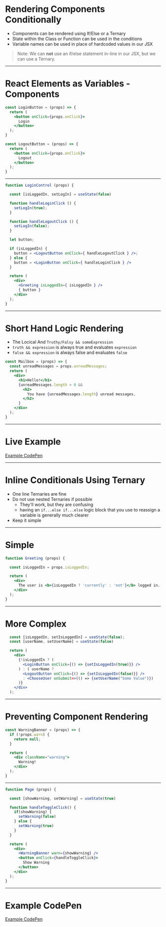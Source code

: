 # Rendering Components Conditionally

* Components can be rendered using If/Else or a Ternary
* State within the Class or Function can be used in the conditions
* Variable names can be used in place of hardcoded values in our JSX

>Note: We can **not** use an if/else statement in-line in our JSX, but we can use a Ternary.

---

# React Elements as Variables - Components

```jsx
const LoginButton = (props) => {
  return (
    <button onClick={props.onClick}>
      Login
    </button>
  );
}

const LogoutButton = (props) => {
  return (
    <button onClick={props.onClick}>
      Logout
    </button>
  );
}
```

---

```jsx
function LoginControl (props) {

  const [isLoggedIn, setLogIn] = useState(false)

  function handleLoginClick () {
    setLogIn(true);
  }

  function handleLogoutClick () {
    setLogIn(false);
  }

  let button;

  if (isLoggedIn) {
    button = <LogoutButton onClick={ handleLogoutClick } />;
  } else {
    button = <LoginButton onClick={ handleLoginClick } />
  }

  return (
    <div>
      <Greeting isLoggedIn={ isLoggedIn } />
      { button }
    </div>
  );
}
```

---

# Short Hand Logic Rendering

* The Locical And `Truthy/Falsy && someExpression`
* `truth && expression` is always true and evaluates `expression`
* `false && expression` is always false and evaluates `false`

```jsx
const Mailbox = (props) => {
  const unreadMessages = props.unreadMessages;
  return (
    <div>
      <h1>Hello!</h1>
      {unreadMessages.length > 0 &&
        <h2>
          You have {unreadMessages.length} unread messages.
        </h2>
      }
    </div>
  );
}
```

---

# Live Example

[Example CodePen](https://codepen.io/Dangeranger/pen/ajPxBd)

---

# Inline Conditionals Using Ternary

* One line Ternaries are fine
* Do not use nested Ternaries if possible
  * They'll work, but they are confusing
  * having an `if...else if...else` logic block that you use to reassign a variable is generally much clearer
* Keep it simple

---

# Simple

```jsx
function Greeting (props) {

  const isLoggedIn = props.isLoggedIn;

  return (
    <div>
      The user is <b>{isLoggedIn ? 'currently' : 'not'}</b> logged in.
    </div>
  );
}
```

---

# More Complex

```jsx
  const [isLoggedIn, setIsLoggedIn] = useState(false);
  const [userName, setUserName] = useState(false)

  return (
    <div>
      {!isLoggedIn ? (
        <LoginButton onClick={() => {setIsLoggedIn(true)}} />
      ) : ( userName ?
        <LogoutButton onClick={() => {setIsLoggedIn(false)}} />
        : <ChooseUser onSubmit=>(() => {setUserName("Some Value")})
      )}
    </div>
  );
```

---

# Preventing Component Rendering

```jsx
const WarningBanner = (props) => {
  if (!props.warn) {
    return null;
  }

  return (
    <div className="warning">
      Warning!
    </div>
  );
}
```

---

```jsx
function Page (props) {

  const [showWarning, setWarning] = useState(true)

  function handleToggleClick() {
    if(showWarning) {
      setWarning(false)
    } else {
      setWarning(true)
    }
  }

  return (
    <div>
      <WarningBanner warn={showWarning} />
      <button onClick={handleToggleClick}>
        Show Warning
      </button>
    </div>
  );
}
```

---

# Example CodePen

[Example CodePen](https://codepen.io/Dangeranger/pen/BPvEqv?editors=0010)
